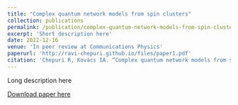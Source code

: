 ```yaml
---
title: "Complex quantum network models from spin clusters"
collection: publications
permalink: /publication/complex-quantum-network-models-from-spin-clusters
excerpt: 'Short description here'
date: 2022-12-16
venue: 'In peer review at Communications Physics'
paperurl: 'http://ravi-chepuri.github.io/files/paper1.pdf'
citation: 'Chepuri R, Kovács IA. “Complex quantum network models from spin clusters.” '
---
```


Long description here

[Download paper here](http://ravi-chepuri.github.io/files/paper1.pdf)

